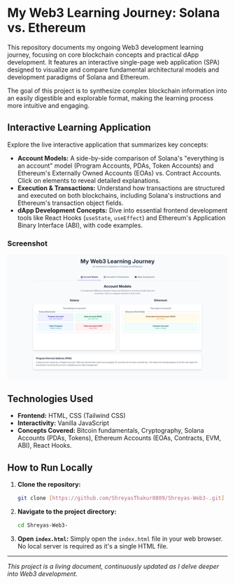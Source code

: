 # My Web3 Learning Journey: Solana vs. Ethereum

This repository documents my ongoing Web3 development learning journey, focusing on core blockchain concepts and practical dApp development. It features an interactive single-page web application (SPA) designed to visualize and compare fundamental architectural models and development paradigms of Solana and Ethereum.

The goal of this project is to synthesize complex blockchain information into an easily digestible and explorable format, making the learning process more intuitive and engaging.

## Interactive Learning Application

Explore the live interactive application that summarizes key concepts:

* **Account Models:** A side-by-side comparison of Solana's "everything is an account" model (Program Accounts, PDAs, Token Accounts) and Ethereum's Externally Owned Accounts (EOAs) vs. Contract Accounts. Click on elements to reveal detailed explanations.
* **Execution & Transactions:** Understand how transactions are structured and executed on both blockchains, including Solana's instructions and Ethereum's transaction object fields.
* **dApp Development Concepts:** Dive into essential frontend development tools like React Hooks (`useState`, `useEffect`) and Ethereum's Application Binary Interface (ABI), with code examples.

### Screenshot

![Web3 Learning Journey Overview](images/landingpage.png)

## Technologies Used

* **Frontend:** HTML, CSS (Tailwind CSS)
* **Interactivity:** Vanilla JavaScript
* **Concepts Covered:** Bitcoin fundamentals, Cryptography, Solana Accounts (PDAs, Tokens), Ethereum Accounts (EOAs, Contracts, EVM, ABI), React Hooks.

## How to Run Locally

1.  **Clone the repository:**
    ```bash
    git clone [https://github.com/ShreyasThakur0809/Shreyas-Web3-.git]
    ```
2.  **Navigate to the project directory:**
    ```bash
    cd Shreyas-Web3-
    ```
3.  **Open `index.html`:** Simply open the `index.html` file in your web browser. No local server is required as it's a single HTML file.

---

_This project is a living document, continuously updated as I delve deeper into Web3 development._
